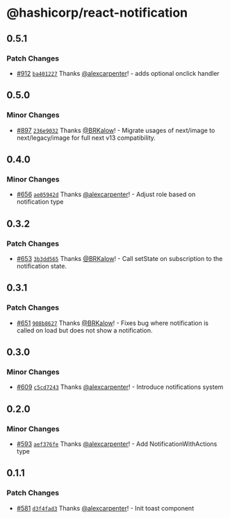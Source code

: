 # @hashicorp/react-notification

## 0.5.1

### Patch Changes

- [#912](https://github.com/hashicorp/react-components/pull/912) [`ba401227`](https://github.com/hashicorp/react-components/commit/ba4012277d4bb4acf4b8d4a6e3947550d09148a4) Thanks [@alexcarpenter](https://github.com/alexcarpenter)! - adds optional onclick handler

## 0.5.0

### Minor Changes

- [#897](https://github.com/hashicorp/react-components/pull/897) [`236e9032`](https://github.com/hashicorp/react-components/commit/236e903243b555aff1814d59a6ec97c7308dedf9) Thanks [@BRKalow](https://github.com/BRKalow)! - Migrate usages of next/image to next/legacy/image for full next v13 compatibility.

## 0.4.0

### Minor Changes

- [#656](https://github.com/hashicorp/react-components/pull/656) [`ae05942d`](https://github.com/hashicorp/react-components/commit/ae05942d4a632c55c4137bc8108f7723df477f5a) Thanks [@alexcarpenter](https://github.com/alexcarpenter)! - Adjust role based on notification type

## 0.3.2

### Patch Changes

- [#653](https://github.com/hashicorp/react-components/pull/653) [`3b3dd565`](https://github.com/hashicorp/react-components/commit/3b3dd5652a92a5cc047596e45c24b194668cd4e1) Thanks [@BRKalow](https://github.com/BRKalow)! - Call setState on subscription to the notification state.

## 0.3.1

### Patch Changes

- [#651](https://github.com/hashicorp/react-components/pull/651) [`908b8627`](https://github.com/hashicorp/react-components/commit/908b8627228dedf0ae9db954bae01e788f5b3780) Thanks [@BRKalow](https://github.com/BRKalow)! - Fixes bug where notification is called on load but does not show a notification.

## 0.3.0

### Minor Changes

- [#609](https://github.com/hashicorp/react-components/pull/609) [`c5cd7243`](https://github.com/hashicorp/react-components/commit/c5cd72438f5ba062d356acffa375fb94a4244649) Thanks [@alexcarpenter](https://github.com/alexcarpenter)! - Introduce notifications system

## 0.2.0

### Minor Changes

- [#593](https://github.com/hashicorp/react-components/pull/593) [`aef376fe`](https://github.com/hashicorp/react-components/commit/aef376fe022b3fdd4af61c2846e0a1de948e3910) Thanks [@alexcarpenter](https://github.com/alexcarpenter)! - Add NotificationWithActions type

## 0.1.1

### Patch Changes

- [#581](https://github.com/hashicorp/react-components/pull/581) [`d3f4fad3`](https://github.com/hashicorp/react-components/commit/d3f4fad33ef08e440bebd46fe82b23b26728cba7) Thanks [@alexcarpenter](https://github.com/alexcarpenter)! - Init toast component
